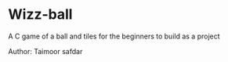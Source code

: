 # Wizz-ball
A C game of a ball and tiles for the beginners to build as a project


Author: Taimoor safdar
